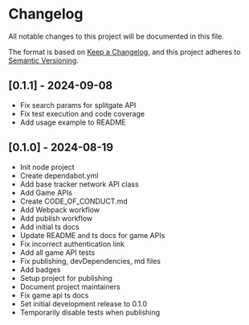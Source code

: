 # Changelog

All notable changes to this project will be documented in this file.

The format is based on [Keep a Changelog](https://keepachangelog.com/en/1.1.0/),
and this project adheres to [Semantic Versioning](https://semver.org/spec/v2.0.0.html).

## [0.1.1] - 2024-09-08

* Fix search params for splitgate API
* Fix test execution and code coverage
* Add usage example to README

## [0.1.0] - 2024-08-19

* Init node project
* Create dependabot.yml
* Add base tracker network API class
* Add Game APIs
* Create CODE_OF_CONDUCT.md
* Add Webpack workflow
* Add publish workflow
* Add initial ts docs
* Update README and ts docs for game APIs
* Fix incorrect authentication link
* Add all game API tests
* Fix publishing, devDependencies, md files
* Add badges
* Setup project for publishing
* Document project maintainers
* Fix game api ts docs
* Set initial development release to 0.1.0
* Temporarily disable tests when publishing